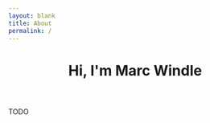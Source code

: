 ```yaml
---
layout: blank
title: About
permalink: /
---
```

<header class="post-header" markdown="1">
  <h1 class="post-title" markdown="1">Hi, I'm Marc Windle</h1>
</header>
TODO
